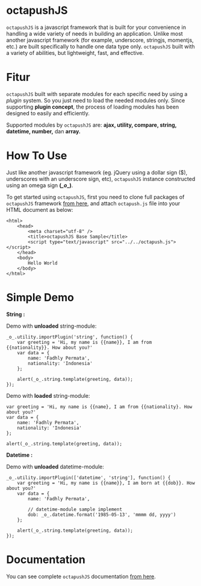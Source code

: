 # octapushJS
`octapushJS` is a javascript framework that is built for your convenience in handling a wide variety of needs in building an application. Unlike most another javascript framework (for example, underscore, stringjs, momentjs, etc.) are built specifically to handle one data type only. `octapushJS` built with a variety of abilities, but lightweight, fast, and effective.

# Fitur
`octapushJS` built with separate modules for each specific need by using a _plugin_ system. So you just need to load the needed modules only. Since supporting **plugin concept**, the process of loading modules has been designed to easily and efficiently.

Supported modules by `octapushJS` are: **ajax, utility, compare, string, datetime, number,**  dan **array.**

# How To Use
Just like another javascript framework (eg. jQuery using a dollar sign ($), underscores with an underscore sign, etc), `octapushJS` instance constructed using an omega sign **(*_o*_)**.

To get started using `octapushJS`, first you need to clone full packages of `octapushJS` framework [from here](https://github.com/octapush/octapushJS/), and attach `octapush.js` file into your HTML document as below:

```
<html>
    <head>
        <meta charset="utf-8" />
        <title>octapushJS Base Sample</title>
        <script type="text/javascript" src="../../octapush.js"></script>
    </head>
    <body>
        Hello World
    </body>
</html>
``` 

# Simple Demo

**String :**

Demo with **unloaded** string-module:
```
_o_.utility.importPlugin('string', function() {
    var greeting = 'Hi, my name is {{name}}, I am from {{nationality}}. How about you?'
    var data = {
        name: 'Fadhly Permata',
        nationality: 'Indonesia'
    };

    alert(_o_.string.template(greeting, data));    
});
```

Demo with **loaded** string-module:
```
var greeting = 'Hi, my name is {{name}, I am from {{nationality}. How about you?'
var data = {
    name: 'Fadhly Permata',
    nationality: 'Indonesia'
};

alert(_o_.string.template(greeting, data));
```


**Datetime :**

Demo with **unloaded** datetime-module:
```
_o_.utility.importPlugin(['datetime', 'string'], function() {
    var greeting = 'Hi, my name is {{name}}, I am born at {{dob}}. How about you?'
    var data = {
        name: 'Fadhly Permata',
        
        // datetime-module sample implement
        dob: _o_.datetime.format('1985-05-13', 'mmmm dd, yyyy')
    };

    alert(_o_.string.template(greeting, data));
});
```

# Documentation
You can see complete `octapushJS` documentation [from here](http://octapushjs.hol.es).